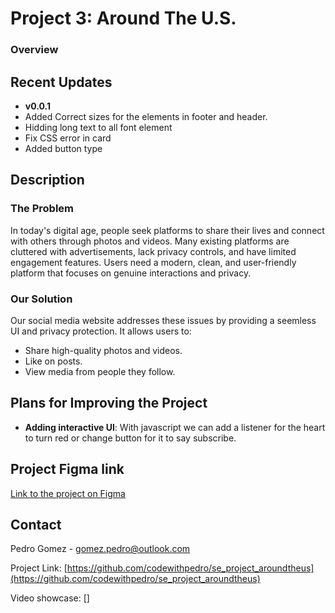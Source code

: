 # Project 3: Around The U.S.

### Overview  

## Recent Updates

- **v0.0.1** 
- Added Correct sizes for the elements in footer and header.
- Hidding long text to all font element
- Fix CSS error in card
- Added button type

## Description

### The Problem

In today's digital age, people seek platforms to share their lives and connect with others through photos and videos. Many existing platforms are cluttered with advertisements, lack privacy controls, and have limited engagement features. Users need a modern, clean, and user-friendly platform that focuses on genuine interactions and privacy.

### Our Solution

Our social media website addresses these issues by providing a seemless UI and privacy protection. It allows users to:
- Share high-quality photos and videos.
- Like on posts.
- View media from people they follow.

## Plans for Improving the Project

- **Adding interactive UI**: With javascript we can add a listener for the heart to turn red or change button for it to say subscribe. 

## Project Figma link
 [Link to the project on Figma](https://www.figma.com/file/ii4xxsJ0ghevUOcssTlHZv/Sprint-3%3A-Around-the-US?node-id=0%3A1)  

## Contact

Pedro Gomez - [gomez.pedro@outlook.com](mailto:gomez.pedro@outlook.com)  

Project Link: [https://github.com/codewithpedro/se_project_aroundtheus](https://github.com/codewithpedro/se_project_aroundtheus)

Video showcase: []
